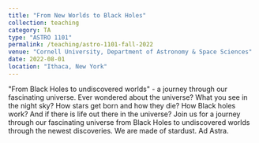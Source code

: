 ```yaml
---
title: "From New Worlds to Black Holes"
collection: teaching
category: TA
type: "ASTRO 1101"
permalink: /teaching/astro-1101-fall-2022
venue: "Cornell University, Department of Astronomy & Space Sciences"
date: 2022-08-01
location: "Ithaca, New York"
---
```


"From Black Holes to undiscovered worlds" - a journey through our fascinating universe. Ever wondered about the universe? What you see in the night sky? How stars get born and how they die? How Black holes work? And if there is life out there in the universe? Join us for a journey through our fascinating universe from Black Holes to undiscovered worlds through the newest discoveries. We are made of stardust. Ad Astra.
